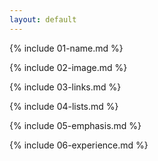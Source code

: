 ```yaml
---
layout: default
---
```


{% include 01-name.md %}

{% include 02-image.md %}

{% include 03-links.md %}

{% include 04-lists.md %}

{% include 05-emphasis.md %}

{% include 06-experience.md %}
